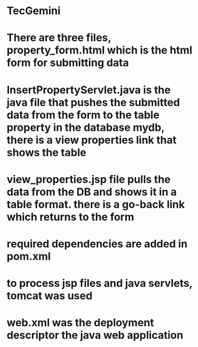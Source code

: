 # TecGemini
# There are three files, property_form.html which is the html form for submitting data
# InsertPropertyServlet.java is the java file that pushes the submitted data from the form to the table property in the database mydb, there is a view properties link that shows the table
# view_properties.jsp file pulls the data from the DB and shows it in a table format. there is a go-back link which returns to the form
# required dependencies are added in pom.xml
# to process jsp files and java servlets, tomcat was used
# web.xml was the deployment descriptor the java web application
